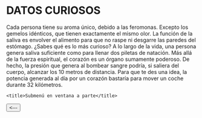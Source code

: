 <!DOCTYPE html>
<html>
<head>
<body>
<h1>DATOS CURIOSOS</h1>

Cada persona tiene su aroma único, debido a las feromonas. Excepto los gemelos idénticos, que tienen exactamente el mismo olor.
		La función de la saliva es envolver el alimento para que no raspe ni desgarre las paredes del estómago.
¿Sabes qué es lo más curioso? A lo largo de la vida, una persona genera saliva suficiente como para llenar dos piletas de natación.
Más allá de la fuerza espiritual, el corazón es un órgano sumamente poderoso. De hecho, la presión que genera al bombear sangre podría, si saliera del cuerpo, alcanzar los 10 metros de distancia.
Para que te des una idea, la potencia generada al día por un corazón bastaría para mover un coche durante 32 kilómetros.

    <title>Submenú en ventana a parte</title>
<script language="JavaScript">
function lanzarSubmenu(){
   window.open("file:///D:/VENTANA.html","ventana1","width=400,height=400,scrollbars=YES")
}
</script>
</head>
<input type="button" value="<---" onclick="lanzarSubmenu()">
</form>
</body>
</html>
